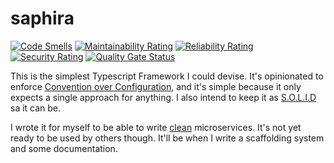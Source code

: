 # saphira

[![Code Smells](https://sonarcloud.io/api/project_badges/measure?project=saphira&metric=code_smells)](https://sonarcloud.io/dashboard?id=saphira)
[![Maintainability Rating](https://sonarcloud.io/api/project_badges/measure?project=saphira&metric=sqale_rating)](https://sonarcloud.io/dashboard?id=saphira)
[![Reliability Rating](https://sonarcloud.io/api/project_badges/measure?project=saphira&metric=reliability_rating)](https://sonarcloud.io/dashboard?id=saphira)
[![Security Rating](https://sonarcloud.io/api/project_badges/measure?project=saphira&metric=security_rating)](https://sonarcloud.io/dashboard?id=saphira)
[![Quality Gate Status](https://sonarcloud.io/api/project_badges/measure?project=saphira&metric=alert_status)](https://sonarcloud.io/dashboard?id=saphira)

This is the simplest Typescript Framework I could devise. It's opinionated to enforce [Convention over Configuration](https://en.wikipedia.org/wiki/Convention_over_configuration), and it's simple because it only expects a single approach for anything. I also intend to keep it as [S.O.L.I.D](https://en.wikipedia.org/wiki/SOLID) sa it can be.

I wrote it for myself to be able to write [clean](https://blog.cleancoder.com/uncle-bob/2012/08/13/the-clean-architecture.html) microservices. It's not yet ready to be used by others though. It'll be when I write a scaffolding system and some documentation.
